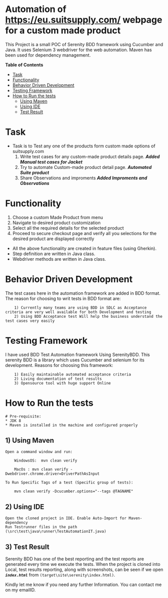 # Automation of https://eu.suitsupply.com/ webpage for a custom made product

This Project is a small POC of Serenity BDD framework using Cucumber and Java.
It uses Selenium 3 webdriver for the web automation.
Maven has been used for dependency management.

**Table of Contents**
* [Task](#Task)
* [Functionality](#functionality)
* [Behavior Driven Development](#behavior-driven-development)
* [Testing Framework](#testing-framework)
* [How to Run the tests](#how-to-run-the-tests)
    * [Using Maven](#1-using-maven)
    * [Using IDE](#2-using-ide)
    * [Test Result](#3-test-result)


# Task
* Task is to Test any one of the products form custom made options of suitsupply.com
    1) Write test cases for any custom-made product details page. **_Added Manual test cases for Jacket_**
    2) Try to automate Custom-made product detail page. **_Automated Suite product_**
    3) Share Observations and improments **_Added Improments and Observations_**
   
# Functionality
  1) Choose a custom Made Product from menu
  2) Navigate to desired product customization
  3) Select all the required details for the selected product
  4) Proceed to secure checkout page and verify all you selections for the desired product are displayed correctly

* All the above functionality are created in feature files (using Gherkin).
* Step definition are written in Java class.
* Webdriver methods are written in Java class.

# Behavior Driven Development

The test cases here in the automation framework are added in BDD format.
The reason for choosing to writ tests  in BDD format are:

		1) Currently many teams are using BDD in SDLC as Acceptance criteria are very well available for both Development and testing
		2) Using BDD Acceptance test Will help the business understand the test cases very easily

# Testing Framework

I have used BDD Test Automation framework Using SerenityBDD. This serenity BDD is a library which uses Cucumber and selenium for its development.
Reasons for choosing this framework:

		1) Easily maintainable automated acceptance criteria
		2) Living documentation of test results
		3) Opensource tool with huge support Online

# How to Run the tests

	# Pre-requisite:
	* JDK 8
	* Maven is installed in the machine and configured properly


## 1) Using Maven

	Open a command window and run:

		WindowsOS:	mvn clean verify

		MacOs : mvn clean verify -Dwebdriver.chrome.driver=DriverPathAsInput

	To Run Specific Tags of a test (Specific group of tests):

	  	mvn clean verify -Dcucumber.options="--tags @TAGNAME"

## 2) Using IDE
	Open the cloned project in IDE. Enable Auto-Import for Maven-dependency
	Run Testrunner files in the path (\src\test\java\runner\TestAutomationIT.java)


## 3) Test Result
Serenity BDD has one of the best reporting and the test reports are generated every time we execute the tests.
When the project is cloned into Local, test results reporting, along with screenshots, can be seen if we open **_`index.html`_** from `(target\site\serenity\index.html)`.

Kindly let me know if you need any further Information. You can contact me on my emailID.
